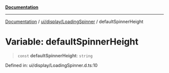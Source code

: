[**Documentation**](../../../../index.md)

***

[Documentation](../../../../index.md) / [ui/display/LoadingSpinner](../index.md) / defaultSpinnerHeight

# Variable: defaultSpinnerHeight

> `const` **defaultSpinnerHeight**: `string`

Defined in: ui/display/LoadingSpinner.d.ts:10

